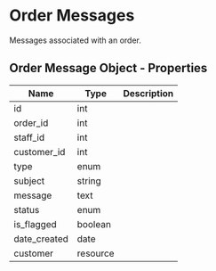 # Order Messages

Messages associated with an order.

## Order Message Object - Properties

| Name | Type | Description |
| --- | --- | --- |
| id | int |
| order_id | int |
| staff_id | int |
| customer_id | int |
| type | enum |
| subject | string |
| message | text |
| status | enum |
| is_flagged | boolean |
| date_created | date |
| customer | resource |
